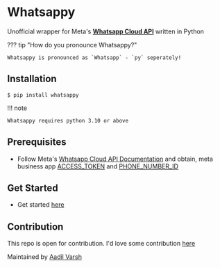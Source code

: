 # Whatsappy

Unofficial wrapper for Meta's [**Whatsapp Cloud API**](https://developers.facebook.com/docs/whatsapp/cloud-api) written in Python

??? tip "How do you pronounce Whatsappy?"

    Whatsappy is pronounced as `Whatsapp` - `py` seperately!

## Installation

```console
$ pip install whatsappy
```

!!! note

    Whatsappy requires python 3.10 or above

## Prerequisites

-   Follow Meta's [Whatsapp Cloud API Documentation](https://developers.facebook.com/docs/whatsapp/cloud-api) and obtain, meta business app [ACCESS_TOKEN](#) and [PHONE_NUMBER_ID]()

## Get Started

-   Get started [here](/whatsappy/get-started/)

## Contribution

This repo is open for contribution. I'd love some contribution [here](https://github.com/advrxh/whatsappy)

Maintained by [Aadil Varsh](https://advrxh.github.io)
